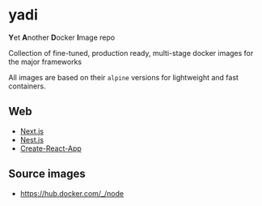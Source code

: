 # yadi

**Y**et **A**nother **D**ocker **I**mage repo

Collection of fine-tuned, production ready, multi-stage docker images for the major frameworks

All images are based on their `alpine` versions for lightweight and fast containers.

## Web

- [Next.js](./web/next.js/)
- [Nest.js](./web/nest.js/)
- [Create-React-App](./web/create-react-app/)

## Source images

- https://hub.docker.com/_/node
